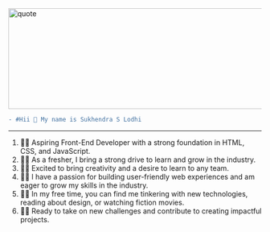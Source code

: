 

<img src="https://images.unsplash.com/photo-1504805572947-34fad45aed93?ixlib=rb-4.0.3&ixid=MnwxMjA3fDB8MHxwaG90by1wYWdlfHx8fGVufDB8fHx8&auto=format&fit=crop&w=870&q=80" alt="quote" width="800" height="200" border-radius="25px">




```diff
- #Hii 👋 My name is Sukhendra S Lodhi
```
-----------------------------------------------------------------------------------------------------------------------------------------------------------


<ol>
  <li>🧑‍💻 Aspiring Front-End Developer with a strong foundation in HTML, CSS, and JavaScript.</li>
  <li>🧑‍💻 As a fresher, I bring a strong drive to learn and grow in the industry.</li>
  <li>🧑‍💻 Excited to bring creativity and a desire to learn to any team.</li>
  <li>🧑‍💻 I have a passion for building user-friendly web experiences and am eager to grow my skills in the industry.</li>
  <li>🧑‍💻 In my free time, you can find me tinkering with new technologies, reading about design, or watching fiction movies.</li>
  <li>🧑‍💻 Ready to take on new challenges and contribute to creating impactful projects.</li>
</ol>
